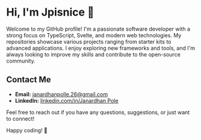 # Hi, I'm Jpisnice 👋

Welcome to my GitHub profile! I'm a passionate software developer with a strong focus on TypeScript, Svelte, and modern web technologies. My repositories showcase various projects ranging from starter kits to advanced applications. I enjoy exploring new frameworks and tools, and I'm always looking to improve my skills and contribute to the open-source community.

## Contact Me

- **Email:** [janardhanpolle.26@gmail.com](mailto:janardhanpolle.26@gmail.com)
- **LinkedIn:** [linkedin.com/in/Janardhan Pole](https://www.linkedin.com/in/janardhan-polle-4b0b4a158/)

Feel free to reach out if you have any questions, suggestions, or just want to connect!

Happy coding! 🚀
